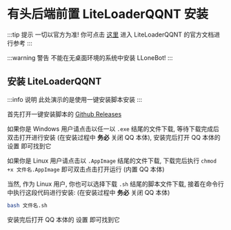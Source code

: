 # 有头后端前置 LiteLoaderQQNT 安装

:::tip 提示
一切以官方为准!
你可点击 [这里](https://liteloaderqqnt.github.io/) 进入 LiteLoaderQQNT 的官方文档进行参考
:::

:::warning 警告
不能在无桌面环境的系统中安装 LLoneBot!
:::

## 安装 LiteLoaderQQNT

:::info 说明
此处演示的是使用一键安装脚本安装
:::

首先打开一键安装脚本的 [Github Releases](https://github.com/Mzdyl/LiteLoaderQQNT_Install/releases)

如果你是 Windows 用户请点击以任一以 `.exe` 结尾的文件下载, 等待下载完成后双击打开进行安装 (在安装过程中 **务必** 关闭 QQ 本体), 安装完后打开 QQ 本体的 设置 即可找到它

如果你是 Linux 用户请点击以 `.AppImage` 结尾的文件下载, 下载完后执行 `chmod +x 文件名.AppImage` 即可双击点击打开运行 (内置 QQ 本体)

当然, 作为 Linux 用户, 你也可以选择下载 `.sh` 结尾的脚本文件下载, 接着在命令行中执行这段代码进行安装: (在安装过程中 **务必** 关闭 QQ 本体)
```bash
bash 文件名.sh
```
安装完后打开 QQ 本体的 设置 即可找到它